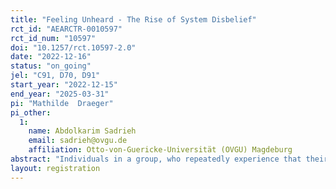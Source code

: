 ```yaml
---
title: "Feeling Unheard - The Rise of System Disbelief"
rct_id: "AEARCTR-0010597"
rct_id_num: "10597"
doi: "10.1257/rct.10597-2.0"
date: "2022-12-16"
status: "on_going"
jel: "C91, D70, D91"
start_year: "2022-12-15"
end_year: "2025-03-31"
pi: "Mathilde  Draeger"
pi_other:
  1:
    name: Abdolkarim Sadrieh
    email: sadrieh@ovgu.de
    affiliation: Otto-von-Guericke-Universität (OVGU) Magdeburg
abstract: "Individuals in a group, who repeatedly experience that their group's policy selection system does not decide in their favor, may feel unheard and increasingly develop system disbelief. System disbelief (i.e. discontent with the performance of the group's policy selection system) may be detrimental to the performance and the welfare of groups in several ways. It may dramatically reduce the psychological well-being of group members, leading to a substantial decrease of their willingness to provide work effort, financial contributions, or cooperative coordination. In extreme cases, system disbelief may lead to anti-social behavior (e.g. arbitrary destruction) and foster the willingness to engage in subversion (e.g. sabotage) or insurgence (e.g. coordinated rebellion). Studying the individual characteristics and the environmental parameters that give rise to system disbelief in a laboratory experiment, our study contributes to understanding the dynamics of discontent with group decision processes and the ensuing destructive behaviors. Thus, our study may provide insights valuable for the design of group decision processes that are welfare enhancing by increasing the resilience towards system disbelief."
layout: registration
---
```


